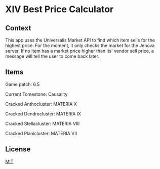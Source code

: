 # XIV Best Price Calculator

## Context

This app uses the Universalis Market API to find which item sells for the highest price. For the moment, it only checks the market for the Jenova server. If no item has a market price higher than its' vendor sell price, a message will tell the user to come back later.

## Items

Game patch: 6.5

Current Tomestone: Causality

Cracked Anthocluster: MATERIA X

Cracked Dendrocluster: MATERIA IX

Cracked Stellacluster: MATERIA VIII

Cracked Planicluster: MATERIA VII

## License

[MIT](LICENSE.txt)
